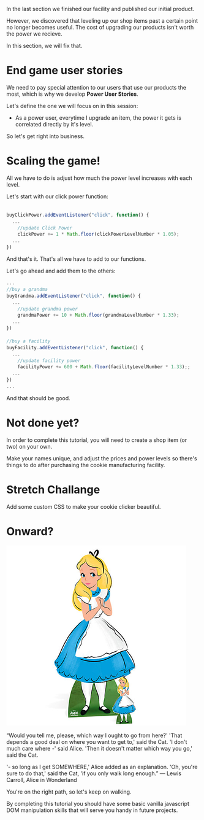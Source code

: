 In the last section we finished our facility and published our initial product.

However, we discovered that leveling up our shop items past a certain point no longer becomes useful. The cost of upgrading our products isn't worth the power we recieve.

In this section, we will fix that.

# End game user stories
We need to pay special attention to our users that use our products the most, which is why we develop **Power User Stories**.

Let's define the one we will focus on in this session:

- As a power user, everytime I upgrade an item, the power it gets is correlated directly by it's level.

So let's get right into business.

# Scaling the game!

All we have to do is adjust how much the power level increases with each level.

Let's start with our click power function:

```js

buyClickPower.addEventListener("click", function() {
  ...
    //update Click Power
    clickPower += 1 * Math.floor(clickPowerLevelNumber * 1.05);
  ...  
})

```
And that's it. That's all we have to add to our functions.

Let's go ahead and add them to the others:

```js
...
//buy a grandma
buyGrandma.addEventListener("click", function() {
  ...
    //update grandma power
    grandmaPower += 10 + Math.floor(grandmaLevelNumber * 1.33);
  ...
})

//buy a facility
buyFacility.addEventListener("click", function() {
  ...
    //update facility power
    facilityPower += 600 + Math.floor(facilityLevelNumber * 1.33);;
  ...
})
...

```

And that should be good.

# Not done yet?
In order to complete this tutorial, you will need to create a shop item (or two) on your own.

Make your names unique, and adjust the prices and power levels so there's things to do after purchasing the cookie manufacturing facility.

# Stretch Challange
Add some custom CSS to make your cookie clicker beautiful.

# Onward?

![Alice in Wonderland](assets/alice.jpeg "Alice in Wonderland")

“Would you tell me, please, which way I ought to go from here?'
'That depends a good deal on where you want to get to,' said the Cat.
'I don't much care where -' said Alice.
'Then it doesn't matter which way you go,' said the Cat.

'- so long as I get SOMEWHERE,' Alice added as an explanation.
'Oh, you're sure to do that,' said the Cat, 'if you only walk long enough.”
― Lewis Carroll, Alice in Wonderland

You're on the right path, so let's keep on walking.

By completing this tutorial you should have some basic vanilla javascript DOM manipulation skills that will serve you handy in future projects.
